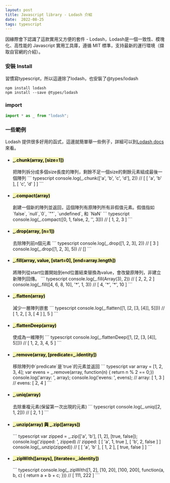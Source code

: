 ```yaml
---
layout: post
title: Javascript library - Lodash 介紹
date:  2022-08-25
tags: typescript
---
```


因緣際會下認識了這款實用又方便的套件 - Lodash，Lodash是一個一致性、模塊化、高性能的 Javascript 實用工具庫，遵循 MIT 標準，支持最新的運行環境（擷取自官網的介紹）。

### 安裝 Install
習慣寫typescript，所以這邊除了lodash，也安裝了@types/lodash
``` shell
npm install lodash
npm install --save @types/lodash
```

### import
``` typescript
import * as _ from "lodash";
```

### 一些範例
Lodash 提供很多好用的函式，這邊就簡單舉一些例子，詳細可以到[Lodash docs](https://lodash.com/docs/4.17.15)來看。

- <h4><mark style="background-color: #f6f6b5">_.chunk(array, [size=1])</mark> </h4>
  把陣列拆分成多個size長度的陣列，剩餘不足一個size的剩餘元素組成最後一個陣列
  ``` typescript
  console.log(_.chunk(['a', 'b', 'c', 'd'], 2))
  // [ [ 'a', 'b' ], [ 'c', 'd' ] ]
  ```
- <h4><mark style="background-color: #f6f6b5">_.compact(array)</mark> </h4>
  創建一個新的陣列並返回，這個陣列有原陣列所有非假值元素。假值指如 `false`, `null`,`0`, `""`, `undefined`, 和 `NaN`
  ``` typescript
  console.log(_.compact([0, 1, false, 2, '', 3]))
  // [ 1, 2, 3 ]
  ```
- <h4><mark style="background-color: #f6f6b5">_.drop(array, [n=1])</mark> </h4>
  去除陣列前n個元素
  ``` typescript
  console.log(_.drop([1, 2, 3], 2))
  // [ 3 ]
  console.log(_.drop([1, 2, 3], 5))
  // []
  ```
- <h4><mark style="background-color: #f6f6b5">_.fill(array, value, [start=0], [end=array.length])</mark> </h4>
  將陣列從start位置開始到end位置結束替換為value，會改變原陣列，非建立新陣列回傳。
  ``` typescript
  console.log(_.fill(Array(3), 2))
  // [ 2, 2, 2 ]
  console.log(_.fill([4, 6, 8, 10], '*', 1, 3))
  // [ 4, '*', '*', 10 ]
  ```
- <h4><mark style="background-color: #f6f6b5">_.flatten(array)</mark> </h4>
  減少一層陣列嵌套
  ``` typescript
  console.log(_.flatten([1, [2, [3, [4]], 5]]))
  // [ 1, 2, [ 3, [ 4 ] ], 5 ]
  ```
- <h4><mark style="background-color: #f6f6b5">_.flattenDeep(array)</mark> </h4>
  使成為一維陣列
  ``` typescript
  console.log(_.flattenDeep([1, [2, [3, [4]], 5]]))
  // [ 1, 2, 3, 4, 5 ]
  ```
- <h4><mark style="background-color: #f6f6b5">_.remove(array, [predicate=_.identity])</mark> </h4>
  移除陣列中`predicate`是`true`的元素並返回
  ``` typescript
  var array = [1, 2, 3, 4];
  var evens = _.remove(array, function(n) { return n % 2 == 0;})
  console.log('array: ', array);
  console.log('evens: ', evens);
  // array:  [ 1, 3 ]
  // evens:  [ 2, 4 ]
  ```
- <h4><mark style="background-color: #f6f6b5">_.uniq(array)</mark> </h4>
  去除重複元素(保留第一次出現的元素)
  ``` typescript
  console.log(_.uniq([2, 1, 2]))
  // [ 2, 1 ]
  ```
- <h4><mark style="background-color: #f6f6b5">_.unzip(array) 與 _.zip([arrays])</mark> </h4>
  ``` typescript
  var zipped = _.zip(['a', 'b'], [1, 2], [true, false]);
  console.log('zipped: ', zipped)
  // zipped:  [ [ 'a', 1, true ], [ 'b', 2, false ] ]
  console.log(_.unzip(zipped))
  // [ [ 'a', 'b' ], [ 1, 2 ], [ true, false ] ]
  ```
- <h4><mark style="background-color: #f6f6b5">_.zipWith([arrays], [iteratee=_.identity])</mark> </h4>
  ``` typescript
  console.log(_.zipWith([1, 2], [10, 20], [100, 200], function(a, b, c) { return a + b + c; }))
  // [ 111, 222 ]
  ```
